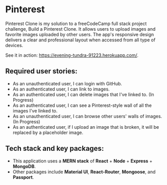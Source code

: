 # Pinterest

Pinterest Clone is my solution to a freeCodeCamp full stack project challenge, Build a Pinterest Clone. It allows users to upload images and favorite images uploaded by other users. The app's responsive design delivers a clear and professional layout when accessed from all type of devices.

See it in action: https://evening-tundra-91223.herokuapp.com/.

## Required user stories:
* As an unauthenticated user, I can login with GitHub.
* As an authenticated user, I can link to images.
* As an authenticated user, I can delete images that I've linked to. (In Progress)
* As an authenticated user, I can see a Pinterest-style wall of all the images I've linked to.
* As an unauthenticated user, I can browse other users' walls of images. (In Progress)
* As an authenticated user, if I upload an image that is broken, it will be replaced by a placeholder image. 

## Tech stack and key packages:
* This application uses a **MERN stack** of **React** + **Node** + **Express** + **MongoDB**. 
* Other packages include **Material UI**, **React-Router**, **Mongoose**, and **Passport**. 
